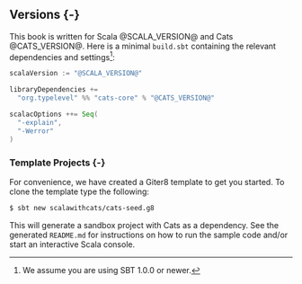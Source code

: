 ## Versions {-}

This book is written for Scala @SCALA_VERSION@ and Cats @CATS_VERSION@.
Here is a minimal `build.sbt` containing
the relevant dependencies and settings[^sbt-version]:

```scala
scalaVersion := "@SCALA_VERSION@"

libraryDependencies +=
  "org.typelevel" %% "cats-core" % "@CATS_VERSION@"

scalacOptions ++= Seq(
  "-explain",
  "-Werror"
)
```

[^sbt-version]: We assume you are using SBT 1.0.0 or newer.

### Template Projects {-}

For convenience, we have created
a Giter8 template to get you started.
To clone the template type the following:

```bash
$ sbt new scalawithcats/cats-seed.g8
```

This will generate a sandbox project
with Cats as a dependency.
See the generated `README.md` for
instructions on how to run the sample code
and/or start an interactive Scala console.
